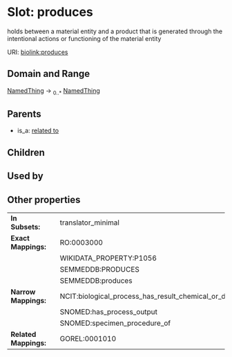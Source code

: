 
# Slot: produces


holds between a material entity and a product that is generated through the intentional actions or functioning of the material entity

URI: [biolink:produces](https://w3id.org/biolink/vocab/produces)


## Domain and Range

[NamedThing](NamedThing.md) ->  <sub>0..*</sub> [NamedThing](NamedThing.md)

## Parents

 *  is_a: [related to](related_to.md)

## Children


## Used by


## Other properties

|  |  |  |
| --- | --- | --- |
| **In Subsets:** | | translator_minimal |
| **Exact Mappings:** | | RO:0003000 |
|  | | WIKIDATA_PROPERTY:P1056 |
|  | | SEMMEDDB:PRODUCES |
|  | | SEMMEDDB:produces |
| **Narrow Mappings:** | | NCIT:biological_process_has_result_chemical_or_drug |
|  | | SNOMED:has_process_output |
|  | | SNOMED:specimen_procedure_of |
| **Related Mappings:** | | GOREL:0001010 |

